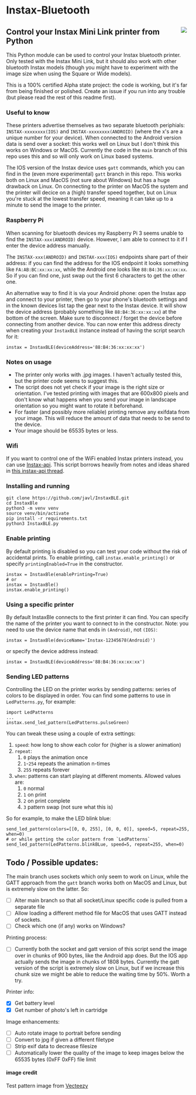 # Instax-Bluetooth

<img align="right" style="margin:10px" src="https://github.com/javl/InstaxBLE/blob/main/instax-ble.gif?raw=true">

## Control your Instax Mini Link printer from Python

This Python module can be used to control your Instax bluetooth printer. Only tested with the Instax Mini Link, but it should also work with other bluetooth Instax models (though you might have to experiment with the image size when using the Square or Wide models).

This is a 100% certified Alpha state project: the code is working, but it's far from being finished or polished. Create an issue if you run into any trouble (but please read the rest of this readme first).

### Useful to know
These printers advertise themselves as two separate bluetooth periphials: `INSTAX-xxxxxxxx(IOS)` and `INSTAX-xxxxxxxx(ANDROID)` (where the x's are a unique number for your device).
When connected to the Android version data is send over a socket: this works well on Linux but I don't think this works on Windows or MacOS. Currently the code in the `main` branch of this repo uses this and so will only work on Linux based systems.

The IOS version of the Instax device uses `gatt` commands, which you can find in the (even more experimental) `gatt` branch in this repo. This works both on Linux and MacOS (not sure about Windows) but has a huge drawback on Linux. On connecting to the printer on MacOS the system and the printer will decice on a (high) transfer speed together, but on Linux you're stuck at the lowest transfer speed, meaning it can take up to a minute to send the image to the printer.

### Raspberry Pi
When scanning for bluetooth devices my Raspberry Pi 3 seems unable to find the `INSTAX-xxx(ANDROID)` device. However, I am able to connect to it if I enter the device address manually. 

The `INSTAX-xxx(ANDROID)` and `INSTAX-xxx(IOS)` endpoints share part of their address: if you can find the address for the IOS endpoint it looks something like `FA:AB:BC:xx:xx:xx`, while the Android one looks like `88:B4:36:xx:xx:xx`. So if you can find one, just swap out the first 6 characters to get the other one.

An alternative way to find it is via your Android phone: open the Instax app and connect to your printer,  then go to your phone's bluetooth settings and in the known devices list tap the gear next to the Instax device. It will show the device address (probably something like `88:B4:36:xx:xx:xx`) at the bottom of the screen. Make sure to disconnect / forget the device before connecting from another device.
You can now enter this address directy when creating your `InstaxBLE` instance instead of having the script search for it:

    instax = InstaxBLE(deviceAddress='88:B4:36:xx:xx:xx')
    


### Notes on usage

* The printer only works with .jpg images. I haven't actually tested this, but the printer code seems to suggest this.
* The script does not yet check if your image is the right size or orientation. I've tested printing with images that are 600x800 pixels and don't know what happens when you send your image in landscape orientation so you might want to rotate it beforehand.
* For faster (and possibly more reliable) printing remove any exifdata from your image. This will reduce the amount of data that needs to be send to the device.
* Your image should be 65535 bytes or less.

### Wifi
If you want to control one of the WiFi enabled Instax printers instead, you can use [Instax-api](https://github.com/jpwsutton/instax_api). This script borrows heavily from notes and ideas shared in [this instax-api thread](https://github.com/jpwsutton/instax_api/issues/21#issuecomment-1352639100).

### Installing and running

    git clone https://github.com/javl/InstaxBLE.git
    cd InstaxBle
    python3 -m venv venv
    source venv/bin/activate
    pip install -r requirements.txt
    python3 InstaxBLE.py

### Enable printing
By default printing is disabled so you can test your code without the risk of accidental prints.
To enable printing, call `instax.enable_printing()` or specify `printingEnabled=True` in the constructor.

    instax = InstaxBle(enablePrinting=True)
    # or
    instax = InstaxBle()
    instax.enable_printing()

### Using a specific printer
By default InstaxBle connects to the first printer it can find. You can specify the name of the printer you want to connect to in the constructor. Note: you need to use the device name that ends in `(Android)`, not `(IOS)`:

    instax = InstaxBle(deviceName='Instax-12345678(Android)')

or specify the device address instead:

    instax = InstaxBLE(deviceAddress='88:B4:36:xx:xx:xx')



### Sending LED patterns
Controlling the LED on the printer works by sending patterns: series of colors to be displayed in order. You can find some patterns to use in `LedPatterns.py`, for example:

    import LedPatterns
    ...
    instax.send_led_pattern(LedPatterns.pulseGreen)

You can tweak these using a couple of extra settings:
1. `speed`: how long to show each color for (higher is a slower animation)
2. `repeat`:
    1. `0` plays the animation once
    2. `1`-`254` repeats the animation n-times
    3. `255` repeats forever
3. `when`: patterns can start playing at different moments. Allowed values are:
   1. `0` normal
   2. `1` on print
   3. `2` on print complete
   4. `3` pattern swap (not sure what this is)

So for example, to make the LED blink blue:

    send_led_pattern(colors=[[0, 0, 255], [0, 0, 0]], speed=5, repeat=255, when=0)
    # or while getting the color pattern from `LedPatterns`
    send_led_pattern(LedPatterns.blinkBLue, speed=5, repeat=255, when=0)


## Todo / Possible updates:

The main branch uses sockets which only seem to work on Linux, while the GATT approach from the `gatt` branch works both on MacOS and Linux, but is extremely slow on the latter. So:
- [ ] Alter main branch so that all socket/Linux specific code is pulled from a separate file
- [ ] Allow loading a different method file for MacOS that uses GATT instead of sockets.
- [ ] Check which one (if any) works on Windows?

Printing process:
- [ ] Currently both the socket and gatt version of this script send the image over in chunks of 900 bytes, like the Android app does. But the IOS app actually sends the image in chunks of 1808 bytes. Currently the gatt version of the script is extremely slow on Linux, but if we increase this chunk size we might be able to reduce the waiting time by 50%. Worth a try.

Printer info:
- [x] Get battery level
- [x] Get number of photo's left in cartridge

Image enhancements:
- [ ] Auto rotate image to portrait before sending
- [ ] Convert to jpg if given a different filetype
- [ ] Strip exif data to decrease filesize
- [ ] Automatically lower the quality of the image to keep images below the 65535 bytes (0xFF 0xFF) file limit

#### image credit
Test pattern image from [Vecteezy](https://www.vecteezy.com/free-vector/test-pattern)
